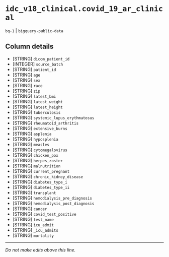 # `idc_v18_clinical.covid_19_ar_clinical`
`bq-1` | `bigquery-public-data`

## Column details
* [STRING]    `dicom_patient_id`
* [INTEGER]   `source_batch`
* [STRING]    `patient_id`
* [STRING]    `age`
* [STRING]    `sex`
* [STRING]    `race`
* [STRING]    `zip`
* [STRING]    `latest_bmi`
* [STRING]    `latest_weight`
* [STRING]    `latest_height`
* [STRING]    `tuberculosis`
* [STRING]    `systemic_lupus_erythmatosus`
* [STRING]    `rheumatoid_arthritis`
* [STRING]    `extensive_burns`
* [STRING]    `asplenia`
* [STRING]    `hyposplenia`
* [STRING]    `measles`
* [STRING]    `cytomegalovirus`
* [STRING]    `chicken_pox`
* [STRING]    `herpes_zoster`
* [STRING]    `malnutrition`
* [STRING]    `current_pregnant`
* [STRING]    `chronic_kidney_disease`
* [STRING]    `diabetes_type_i`
* [STRING]    `diabetes_type_ii`
* [STRING]    `transplant`
* [STRING]    `hemodialysis_pre_diagnosis`
* [STRING]    `hemodialysis_post_diagnosis`
* [STRING]    `cancer`
* [STRING]    `covid_test_positive`
* [STRING]    `test_name`
* [STRING]    `icu_admit`
* [STRING]    `_icu_admits`
* [STRING]    `mortality`

-------------------------------------------------------------------------------
*Do not make edits above this line.*
